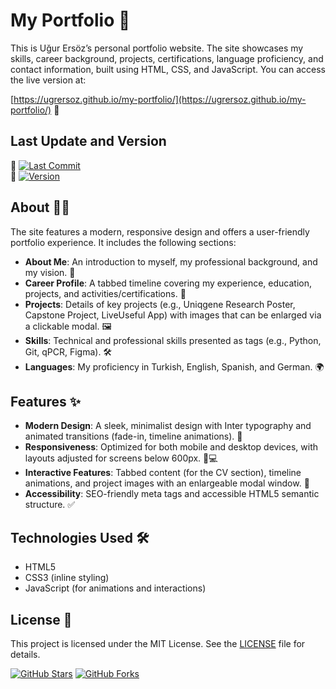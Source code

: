 # My Portfolio 🌟

This is Uğur Ersöz’s personal portfolio website. The site showcases my skills, career background, projects, certifications, language proficiency, and contact information, built using HTML, CSS, and JavaScript. You can access the live version at:

[https://ugrersoz.github.io/my-portfolio/](https://ugrersoz.github.io/my-portfolio/) 🚀

## Last Update and Version
📅 [![Last Commit](https://img.shields.io/github/last-commit/ugrersoz/my-portfolio?color=blue)](https://github.com/ugrersoz/my-portfolio/commits/main)  
🔖 [![Version](https://img.shields.io/github/v/tag/ugrersoz/my-portfolio?label=Version&color=green)](https://github.com/ugrersoz/my-portfolio/releases)

## About 🧑‍💻
The site features a modern, responsive design and offers a user-friendly portfolio experience. It includes the following sections:

- **About Me**: An introduction to myself, my professional background, and my vision. 📜
- **Career Profile**: A tabbed timeline covering my experience, education, projects, and activities/certifications. 📅
- **Projects**: Details of key projects (e.g., Uniqgene Research Poster, Capstone Project, LiveUseful App) with images that can be enlarged via a clickable modal. 🖼️
- **Skills**: Technical and professional skills presented as tags (e.g., Python, Git, qPCR, Figma). 🛠️
- **Languages**: My proficiency in Turkish, English, Spanish, and German. 🌍

## Features ✨
- **Modern Design**: A sleek, minimalist design with Inter typography and animated transitions (fade-in, timeline animations). 🎨
- **Responsiveness**: Optimized for both mobile and desktop devices, with layouts adjusted for screens below 600px. 📱💻
- **Interactive Features**: Tabbed content (for the CV section), timeline animations, and project images with an enlargeable modal window. 🔄
- **Accessibility**: SEO-friendly meta tags and accessible HTML5 semantic structure. ✅

## Technologies Used 🛠️
- HTML5
- CSS3 (inline styling)
- JavaScript (for animations and interactions)

## License 📜
This project is licensed under the MIT License. See the [LICENSE](LICENSE) file for details.

[![GitHub Stars](https://img.shields.io/github/stars/ugrersoz/my-portfolio?color=yellow)](https://github.com/ugrersoz/my-portfolio/stargazers)
[![GitHub Forks](https://img.shields.io/github/forks/ugrersoz/my-portfolio?color=purple)](https://github.com/ugrersoz/my-portfolio/network/members)

